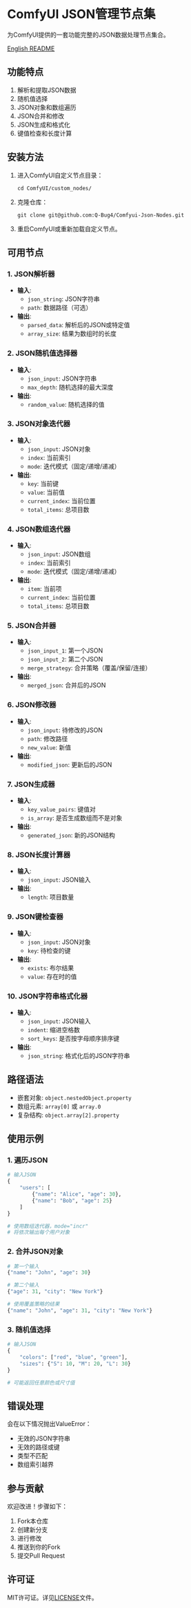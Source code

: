 # ComfyUI JSON管理节点集

为ComfyUI提供的一套功能完整的JSON数据处理节点集合。

[English README](README.md)

## 功能特点

1. 解析和提取JSON数据
2. 随机值选择
3. JSON对象和数组遍历
4. JSON合并和修改
5. JSON生成和格式化
6. 键值检查和长度计算

## 安装方法

1. 进入ComfyUI自定义节点目录：
   ```
   cd ComfyUI/custom_nodes/
   ```
2. 克隆仓库：
   ```
   git clone git@github.com:Q-Bug4/Comfyui-Json-Nodes.git
   ```
3. 重启ComfyUI或重新加载自定义节点。

## 可用节点

### 1. JSON解析器
- **输入**: 
  - `json_string`: JSON字符串
  - `path`: 数据路径（可选）
- **输出**: 
  - `parsed_data`: 解析后的JSON或特定值
  - `array_size`: 结果为数组时的长度

### 2. JSON随机值选择器
- **输入**:
  - `json_input`: JSON字符串
  - `max_depth`: 随机选择的最大深度
- **输出**:
  - `random_value`: 随机选择的值

### 3. JSON对象迭代器
- **输入**:
  - `json_input`: JSON对象
  - `index`: 当前索引
  - `mode`: 迭代模式（固定/递增/递减）
- **输出**:
  - `key`: 当前键
  - `value`: 当前值
  - `current_index`: 当前位置
  - `total_items`: 总项目数

### 4. JSON数组迭代器
- **输入**:
  - `json_input`: JSON数组
  - `index`: 当前索引
  - `mode`: 迭代模式（固定/递增/递减）
- **输出**:
  - `item`: 当前项
  - `current_index`: 当前位置
  - `total_items`: 总项目数

### 5. JSON合并器
- **输入**:
  - `json_input_1`: 第一个JSON
  - `json_input_2`: 第二个JSON
  - `merge_strategy`: 合并策略（覆盖/保留/连接）
- **输出**:
  - `merged_json`: 合并后的JSON

### 6. JSON修改器
- **输入**:
  - `json_input`: 待修改的JSON
  - `path`: 修改路径
  - `new_value`: 新值
- **输出**:
  - `modified_json`: 更新后的JSON

### 7. JSON生成器
- **输入**:
  - `key_value_pairs`: 键值对
  - `is_array`: 是否生成数组而不是对象
- **输出**:
  - `generated_json`: 新的JSON结构

### 8. JSON长度计算器
- **输入**:
  - `json_input`: JSON输入
- **输出**:
  - `length`: 项目数量

### 9. JSON键检查器
- **输入**:
  - `json_input`: JSON对象
  - `key`: 待检查的键
- **输出**:
  - `exists`: 布尔结果
  - `value`: 存在时的值

### 10. JSON字符串格式化器
- **输入**:
  - `json_input`: JSON输入
  - `indent`: 缩进空格数
  - `sort_keys`: 是否按字母顺序排序键
- **输出**:
  - `json_string`: 格式化后的JSON字符串

## 路径语法

- 嵌套对象: `object.nestedObject.property`
- 数组元素: `array[0]` 或 `array.0`
- 复杂结构: `object.array[2].property`

## 使用示例

### 1. 遍历JSON
```python
# 输入JSON
{
    "users": [
        {"name": "Alice", "age": 30},
        {"name": "Bob", "age": 25}
    ]
}

# 使用数组迭代器，mode="incr"
# 将依次输出每个用户对象
```

### 2. 合并JSON对象
```python
# 第一个输入
{"name": "John", "age": 30}

# 第二个输入
{"age": 31, "city": "New York"}

# 使用覆盖策略的结果
{"name": "John", "age": 31, "city": "New York"}
```

### 3. 随机值选择
```python
# 输入JSON
{
    "colors": ["red", "blue", "green"],
    "sizes": {"S": 10, "M": 20, "L": 30}
}

# 可能返回任意颜色或尺寸值
```

## 错误处理

会在以下情况抛出ValueError：
- 无效的JSON字符串
- 无效的路径或键
- 类型不匹配
- 数组索引越界

## 参与贡献

欢迎改进！步骤如下：
1. Fork本仓库
2. 创建新分支
3. 进行修改
4. 推送到你的Fork
5. 提交Pull Request

## 许可证

MIT许可证。详见[LICENSE](LICENSE)文件。


